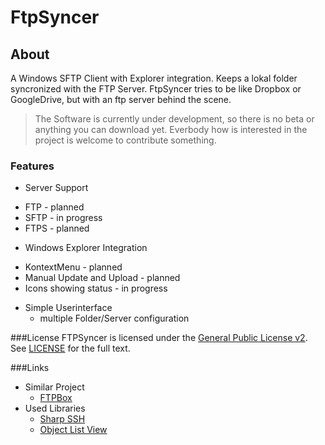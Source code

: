 FtpSyncer
=============
About
-------------
A Windows SFTP Client with Explorer integration. Keeps a lokal folder syncronized with the FTP Server. FtpSyncer tries to be like Dropbox or GoogleDrive, but with an ftp server behind the scene. 

> The Software is currently under development, so there is no beta or anything you can download yet. Everbody how is interested in the project is welcome to contribute something.

### Features
- Server Support
 + FTP - planned
 + SFTP - in progress
 + FTPS - planned
- Windows Explorer Integration
 + KontextMenu - planned
 + Manual Update and Upload - planned
 + Icons showing status - in progress
- Simple Userinterface
  + multiple Folder/Server configuration


###License
FTPSyncer is licensed under the [General Public License v2][gpl]. See [LICENSE][license] for the full text.


###Links
- Similar Project
  + [FTPBox][ftpbox]
- Used Libraries
  + [Sharp SSH][sharpssh]
  + [Object List View][objectlistview]


[gpl]: http://www.tldrlegal.com/license/gnu-general-public-license-v3-(gpl-3)
[license]: https://github.com/maddinpsy/FtpSyncer/blob/master/LICENSE
[ftpbox]:https://github.com/FTPbox/FTPbox
[sharpssh]:http://sourceforge.net/projects/sharpssh/
[objectlistview]:http://objectlistview.sourceforge.net/cs/index.html

